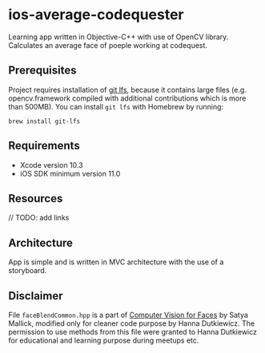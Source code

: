 # ios-average-codequester

Learning app written in Objective-C++ with use of OpenCV library. Calculates an average face of poeple working at codequest.

## Prerequisites

Project requires installation of [git lfs](https://git-lfs.github.com), because it contains large files (e.g. opencv.framework compiled with additional contributions which is more than 500MB).
You can install `git lfs` with Homebrew by running:
```
brew install git-lfs
```

## Requirements

- Xcode version 10.3
- iOS SDK minimum version 11.0

## Resources

// TODO: add links

## Architecture

App is simple and is written in MVC architecture with the use of a storyboard.

## Disclaimer

File `faceBlendCommon.hpp` is a part of [Computer Vision for Faces](https://courses.learnopencv.com/p/computer-vision-for-faces) by Satya Mallick, modified only for cleaner code purpose by Hanna Dutkiewicz.
The permission to use methods from this file were granted to Hanna Dutkiewicz for educational and learning purpose during meetups etc.
